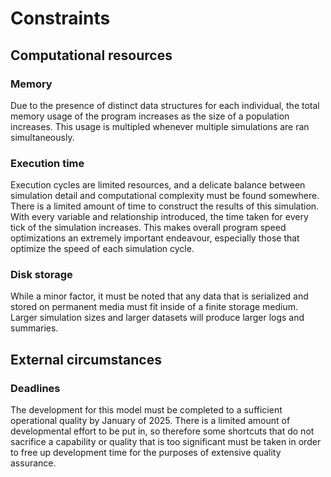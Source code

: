 # Constraints
## Computational resources
### Memory
Due to the presence of distinct data structures for each individual, the total memory usage of the program increases as the size of a population increases. This usage is multipled whenever multiple simulations are ran simultaneously.
### Execution time
Execution cycles are limited resources, and a delicate balance between simulation detail and computational complexity must be found somewhere. There is a limited amount of time to construct the results of this simulation. With every variable and relationship introduced, the time taken for every tick of the simulation increases. This makes overall program speed optimizations an extremely important endeavour, especially those that optimize the speed of each simulation cycle.
### Disk storage
While a minor factor, it must be noted that any data that is serialized and stored on permanent media must fit inside of a finite storage medium. Larger simulation sizes and larger datasets will produce larger logs and summaries.
## External circumstances
### Deadlines
The development for this model must be completed to a sufficient operational quality by January of 2025. There is a limited amount of developmental effort to be put in, so therefore some shortcuts that do not sacrifice a capability or quality that is too significant must be taken in order to free up development time for the purposes of extensive quality assurance.